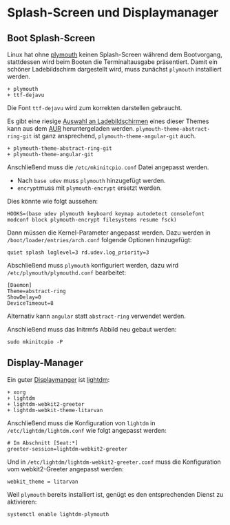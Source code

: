 # Splash-Screen und Displaymanager


## Boot Splash-Screen

Linux hat ohne [plymouth](https://wiki.archlinux.org/index.php/plymouth) keinen Splash-Screen während dem Bootvorgang, stattdessen wird beim Booten die Terminaltausgabe präsentiert. Damit ein schöner Ladebildschirm dargestellt wird, muss zunächst `plymouth` installiert werden.

    + plymouth
    + ttf-dejavu

Die Font `ttf-dejavu` wird zum korrekten darstellen gebraucht.

Es gibt eine riesige [Auswahl an Ladebildschirmen](https://github.com/adi1090x/plymouth-themes) eines dieser Themes kann aus dem [AUR](https://aur.archlinux.org/packages/?O=0&SeB=nd&K=plymouth-theme-&outdated=&SB=n&SO=a&PP=50&do_Search=Go) heruntergeladen werden. `plymouth-theme-abstract-ring-git` ist ganz ansprechend, `plymouth-theme-angular-git` auch.

    + plymouth-theme-abstract-ring-git
    + plymouth-theme-angular-git

Anschließend muss die `/etc/mkinitcpio.conf` Datei angepasst werden.

* Nach `base udev` muss `plymouth` hinzugefügt werden.
* `encrypt`muss mit `plymouth-encrypt` ersetzt werden.

Dies könnte wie folgt aussehen:

    HOOKS=(base udev plymouth keyboard keymap autodetect consolefont modconf block plymouth-encrypt filesystems resume fsck)


Dann müssen die Kernel-Parameter angepasst werden. Dazu werden in `/boot/loader/entries/arch.conf` folgende Optionen hinzugefügt: 

    quiet splash loglevel=3 rd.udev.log_priority=3

<!--
Um das Arch-Logo beim Boot darzustellen muss dieses entsprechend platziert werden:

    cp /usr/share/plymouth/arch-logo.png /usr/share/plymouth/themes/spinner/watermark.png
 -->
 
Abschließend muss `plymouth` konfiguriert werden, dazu wird `/etc/plymouth/plymouthd.conf` bearbeitet:

    [Daemon]
    Theme=abstract-ring
    ShowDelay=0
    DeviceTimeout=8

Alternativ kann `angular` statt `abstract-ring` verwendet werden.

Anschließend muss das Initrmfs Abbild neu gebaut werden:

    sudo mkinitcpio -P

## Display-Manager

Ein guter [Displaymanger](https://wiki.archlinux.org/index.php/Display_manager) ist [lightdm](https://wiki.archlinux.org/index.php/LightDM#Changing_background_images/colors):

    + xorg
    + lightdm
    + lightdm-webkit2-greeter
    + lightdm-webkit-theme-litarvan

Anschließend muss die Konfiguration von `lightdm` in `/etc/lightdm/lightdm.conf` wie folgt angepasst werden:

    # Im Abschnitt [Seat:*]
    greeter-session=lightdm-webkit2-greeter

Und in `/etc/lightdm/lightdm-webkit2-greeter.conf` muss die Konfiguration vom webkit2-Greeter angepasst werden:

    webkit_theme = litarvan



Weil `plymouth` bereits installiert ist, genügt es den entsprechenden Dienst zu aktivieren:

    systemctl enable lightdm-plymouth

